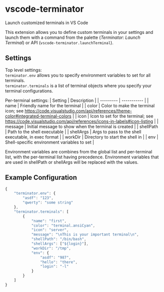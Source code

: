 # vscode-terminator
Launch customized terminals in VS Code

This extension allows you to define custom terminals in your settings and launch them with a command from the palette (*Terminator: Launch Terminal*) or API (`vscode-terminator.launchTerminal`).

## Settings
Top level settings:  
`terminator.env` allows you to specify environment variables to set for all terminals.  
`terminator.terminals` is a list of terminal objects where you specify your terminal configurations.

Per-terminal settings:
| Setting   | Description |
| --------- | ----------- |
| name      | Friendly name for the terminal |
| color     | Color to make the terminal icon; see https://code.visualstudio.com/api/references/theme-color#integrated-terminal-colors |
| icon      | Icon to set for the terminal; see https://code.visualstudio.com/api/references/icons-in-labels#icon-listing |
| message   | Initial message to show when the terminal is created |
| shellPath | Path to the shell executable |
| shellArgs | Args to pass to the shell executable, in exec format |
| workDir   | Directory to start the shell in |
| env       | Shell-specific environment variables to set |

Environment variables are combines from the global list and per-terminal list, with the per-terminal list having precedence. Environment variables that are used in shellPath or shellArgs will be replaced with the values.

## Example Configuration

```js
{
    "terminator.env": {
        "asdf": "123",
        "qwerty": "some string"
    },
    "terminator.terminals": [
        {
            "name": "first",
            "color": "terminal.ansiCyan",
            "icon": "server",
            "message": "\nThis is your important terminal\n",
            "shellPath": "/bin/bash",
            "shellArgs": ["${login}"],
            "workDir": "/tmp",
            "env": {
                "asdf": "987",
                "hello": "there",
                "login": "-l"
            }
        }
    ]
}
```
